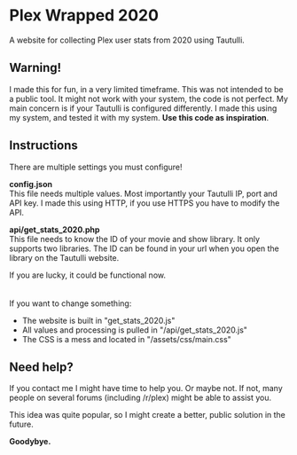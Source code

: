 # Plex Wrapped 2020
A website for collecting Plex user stats from 2020 using Tautulli.

## Warning!
I made this for fun, in a very limited timeframe. This was not intended to be a public tool. It might not work with your system, the code is not perfect. My main concern is if your Tautulli is configured differently. I made this using my system, and tested it with my system. <b>Use this code as inspiration</b>.

## Instructions
There are multiple settings you must configure!

<b>config.json</b><br>
This file needs multiple values. Most importantly your Tautulli IP, port and API key. I made this using HTTP, if you use HTTPS you have to modify the API.

<b>api/get_stats_2020.php</b><br>
This file needs to know the ID of your movie and show library. It only supports two libraries. The ID can be found in your url when you open the library on the Tautulli website.

If you are lucky, it could be functional now.
<br><br><br>
If you want to change something:
* The website is built in "get_stats_2020.js"
* All values and processing is pulled in "/api/get_stats_2020.js"
* The CSS is a mess and located in "/assets/css/main.css"


## Need help?
If you contact me I might have time to help you. Or maybe not. If not, many people on several forums (including /r/plex) might be able to assist you.

This idea was quite popular, so I might create a better, public solution in the future.

<b>Goodybye.</b>
